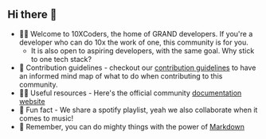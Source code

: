 ## Hi there 👋
- 🙋‍♀️ Welcome to 10XCoders, the home of GRAND developers. If you're a developer who can do 10x the work of one, this community is for you. 
  - It is also open to aspiring developers, with the same goal. Why stick to one tech stack?
- 📖 Contribution guidelines - checkout our [contribution guidelines](../CONTRIBUTIONS.md) to have an informed mind map of what to do when contributing to this community.
- 👩‍💻 Useful resources - Here's the official community [documentation website]()
- 🍿 Fun fact - We share a spotify playlist, yeah we also collaborate when it comes to music!
- 🧙 Remember, you can do mighty things with the power of [Markdown](https://docs.github.com/github/writing-on-github/getting-started-with-writing-and-formatting-on-github/basic-writing-and-formatting-syntax)
